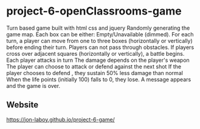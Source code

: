 # project-6-openClassrooms-game
Turn based game built with html css and jquery
Randomly generating the game map. Each box can be either: Empty/Unavailable (dimmed).
For each turn, a player can move from one to three boxes (horizontally or vertically) before ending their turn.
Players can not pass through obstacles.
If players cross over adjacent squares (horizontally or vertically), a battle begins.
Each player attacks in turn
The damage depends on the player's weapon
The player can choose to attack or defend against the next shot
If the player chooses to defend , they sustain 50% less damage than normal
When the life points (initially 100) falls to 0, they lose. A message appears and the game is over.

## Website
<https://jon-laboy.github.io/project-6-game/>
